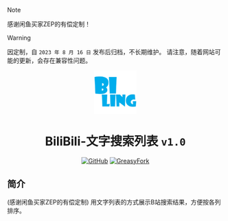 > [!NOTE]
> 感谢闲鱼买家ZEP的有偿定制！

> [!WARNING]
> 因定制，自 `2023 年 8 月 16 日` 发布后归档，不长期维护。 请注意，随着网站可能的更新，会存在兼容性问题。

<div align="center">
    <img src="https://github.com/SynRGB/BiliBili-TextSearchList/raw/main/%23README/icon/256.png" width="20%"/>
    <h1>BiliBili-文字搜索列表 <code>v1.0</code></h1>
	<p>
        <a href='https://github.com/SynRGB/BiliBili-TextSearchList'><img src="https://img.shields.io/badge/-GitHub-3A3A3A?style=flat&amp;logo=GitHub&amp;logoColor=white" referrerpolicy="no-referrer" alt="GitHub"></a>
	    <a href='https://greasyfork.org/zh-CN/scripts/473213-bilibili-textsearchlist'><img src="https://img.shields.io/badge/-GreasyFork-670000?style=flat&amp;logo=tampermonkey&amp;logoColor=white" referrerpolicy="no-referrer" alt="GreasyFork"></a>
    </p>
</div>

## 简介

(感谢闲鱼买家ZEP的有偿定制) 用文字列表的方式展示B站搜索结果，方便按各列排序。
